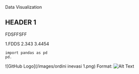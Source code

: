 Data Visualization 

## HEADER 1

FDSFFSFF

  1.FDDS
  2.343
  3.4454
  
  ```
  import pandas as pd
  pd.
  ```
 
![GitHub Logo](/images/ordini inevasi 1.png)
Format: ![Alt Text](url)



